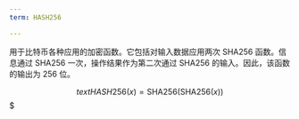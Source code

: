 ```yaml
---
term: HASH256

---
```

用于比特币各种应用的加密函数。它包括对输入数据应用两次 SHA256 函数。信息通过 SHA256 一次，操作结果作为第二次通过 SHA256 的输入。因此，该函数的输出为 256 位。

$$text{HASH256}(x) = \text{SHA256}(\text{SHA256}(x))$$$